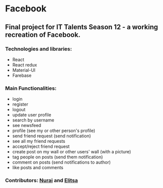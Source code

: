 # Facebook
## Final project for IT Talents Season 12 - a working recreation of Facebook.

### Technologies and libraries:
* React
* React redux
* Material-UI
* Farebase

### Main Functionalities:
* login
* register
* logout
* update user profile
* search by username
* see newsfeed 
* profile (see my or other person's profile)
* send friend request (send notification)
* see all my friend requests
* accept/reject friend request
* create post on my wall or other users' wall (with a picture)
* tag people on posts (send them notification)
* comment on posts (send notifications to author)
* like posts and comments



### Contributors: [Nurai](https://github.com/NuraiG) and [Elitsa](https://github.com/ElitsaKarapchanska)
